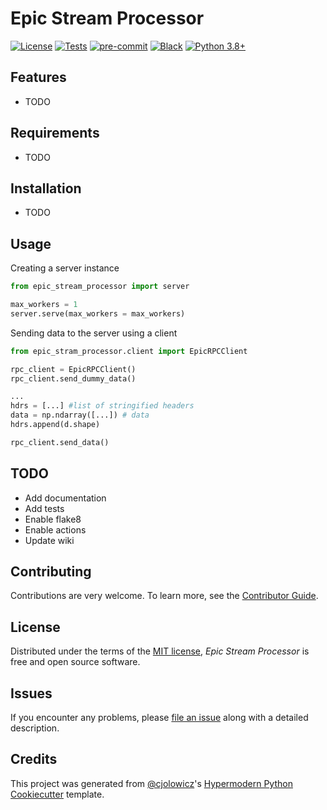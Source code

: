 # Epic Stream Processor

[![License](https://img.shields.io/badge/license-MIT-blue)][license]
[![Tests](https://github.com/infinitron/epic-stream-processor/workflows/Tests/badge.svg)][tests]
[![pre-commit](https://img.shields.io/badge/pre--commit-enabled-brightgreen?logo=pre-commit&logoColor=white)][pre-commit]
[![Black](https://img.shields.io/badge/code%20style-black-000000.svg)][black]
[![Python 3.8+](https://img.shields.io/badge/python-3.8+-blue.svg)](https://www.python.org/downloads/release/python-380/)

<!--[![Codecov](https://codecov.io/gh/infinitron/epic-stream-processor/branch/main/graph/badge.svg)][codecov]-->
<!--[![Read the documentation at https://epic-stream-processor.readthedocs.io/](https://img.shields.io/readthedocs/epic-stream-processor/latest.svg?label=Read%20the%20Docs)][read the docs]-->
<!--[![PyPI](https://img.shields.io/pypi/v/epic-stream-processor.svg)][pypi_]
[![Status](https://img.shields.io/pypi/status/epic-stream-processor.svg)][status]
[![Python Version](https://img.shields.io/pypi/pyversions/epic-stream-processor)][python version]-->

[pypi_]: https://pypi.org/project/epic-stream-processor/
[status]: https://pypi.org/project/epic-stream-processor/
[python version]: https://pypi.org/project/epic-stream-processor
[read the docs]: https://epic-stream-processor.readthedocs.io/
[tests]: https://github.com/infinitron/epic-stream-processor/actions?workflow=Tests
[codecov]: https://app.codecov.io/gh/infinitron/epic-stream-processor
[pre-commit]: https://github.com/pre-commit/pre-commit
[black]: https://github.com/psf/black

## Features

- TODO

## Requirements

- TODO

## Installation

- TODO
<!--You can install _Epic Stream Processor_ via [pip] from [PyPI]:

````console
$ pip install epic-stream-processor
```-->

## Usage

<!-- Please see the [Command-line Reference] for details. -->
Creating a server instance
```python
from epic_stream_processor import server

max_workers = 1
server.serve(max_workers = max_workers)
```

Sending data to the server using a client
```python
from epic_stram_processor.client import EpicRPCClient

rpc_client = EpicRPCClient()
rpc_client.send_dummy_data()

...
hdrs = [...] #list of stringified headers
data = np.ndarray([...]) # data
hdrs.append(d.shape)

rpc_client.send_data()
```

## TODO
- Add documentation
- Add tests
- Enable flake8
- Enable actions
- Update wiki


## Contributing

Contributions are very welcome.
To learn more, see the [Contributor Guide].

## License

Distributed under the terms of the [MIT license][license],
_Epic Stream Processor_ is free and open source software.

## Issues

If you encounter any problems,
please [file an issue] along with a detailed description.

## Credits

This project was generated from [@cjolowicz]'s [Hypermodern Python Cookiecutter] template.

[@cjolowicz]: https://github.com/cjolowicz
[pypi]: https://pypi.org/
[hypermodern python cookiecutter]: https://github.com/cjolowicz/cookiecutter-hypermodern-python
[file an issue]: https://github.com/infinitron/epic-stream-processor/issues
[pip]: https://pip.pypa.io/

<!-- github-only -->

[license]: https://github.com/infinitron/epic-stream-processor/blob/main/LICENSE
[contributor guide]: https://github.com/infinitron/epic-stream-processor/blob/main/CONTRIBUTING.md
[command-line reference]: https://epic-stream-processor.readthedocs.io/en/latest/usage.html
````
